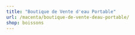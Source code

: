 ```yaml
---
title: "Boutique de Vente d'eau Portable"
url: /macenta/boutique-de-vente-deau-portable/
shop: boissons
---
```

